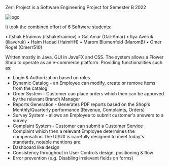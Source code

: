 Zerli Project is a Software Engineering Project for Semester B 2022


![logo](https://user-images.githubusercontent.com/98986926/178099578-f406206d-4d2c-4b6a-8e61-4eda448b45b2.png)



It took the combined effort of 6 Software students:

•	Itshak Efraimov (itshakefraimov)
•	Gal Amar (Gal-Amar)
•	Ilya Averuk (iliaveruk)
•	Haim Hadad (HaimHH)
•	Marom Blumenfeld (MaromB)
•	Omer Rogel (Omerr510)

Written mostly in Java, GUI in JavaFX and CSS.
The system allows a Flower Shop to operate as an e-commerce platform. Providing functionalities such as:
-	Login & Authorization based on roles
-	Dynamic Catalog - an Employee can modify, create or remove items from the catalog
-	Order System - Customer can place orders which then can be approved by the relevant Branch Manager
-	Reports Generation - Generates PDF reports based on the Shop's Monthly/Quarterly performance (Revenue, Complaints, Orders)
-	Survey System - allows an Employee to submit customer's answers to a survey
-	Complaint System - Customer can submit a Customer Service Complaint which then a relevant Employee determines the compensation
The UI/UX is carefully designed to meet today's standards, notable mentions are:
-	Dashboard like design
-	Consistency throughout in User Controls design, positioning & flow
-	Error prevention (e.g. Disabling irrelevant fields on forms)


